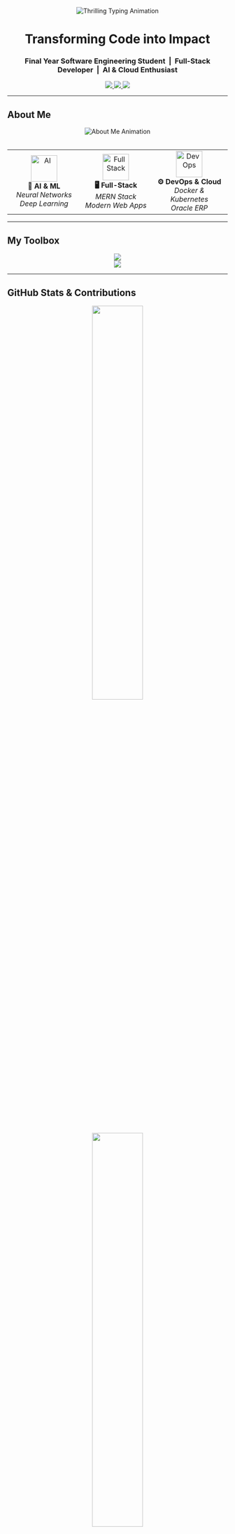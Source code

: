 <!-- HERO SECTION: Elegant & Thrilling Introduction -->
<p align="center">
  <img src="https://readme-typing-svg.demolab.com?font=Fira+Code&weight=700&size=26&duration=3000&pause=1000&color=00BFFF&center=true&vCenter=true&width=1000&height=50&lines=Hey+there+%F0%9F%91%8B+I'm+Muhammad+Ahmad...;Software+Engineer+%7C+MERN+Stack+%7C+AI+%7C+DevOps+%7C+Cloud;Turning+Ideas+Into+Reality+With+Code+%F0%9F%9A%80;Let's+Build+The+Future+Together+%F0%9F%92%A1" alt="Thrilling Typing Animation" />
</p>

<h1 align="center">
   Transforming Code into Impact  
</h1>

<h3 align="center">
   Final Year Software Engineering Student &nbsp;|&nbsp;  Full-Stack Developer &nbsp;|&nbsp;  AI & Cloud Enthusiast
</h3>

<p align="center">
  <a href="https://www.linkedin.com/in/muhammad-ahmad-a638a32a9/">
    <img src="https://img.shields.io/badge/LinkedIn-Connect-blue?logo=linkedin&logoColor=white" />
  </a>
  <a href="mailto:contact@ahmadfarooq.me">
    <img src="https://img.shields.io/badge/Email-contact@ahmadfarooq.me-red?logo=gmail&logoColor=white" />
  </a>
  <a href="https://ahmadfarooq.me/">
    <img src="https://img.shields.io/badge/Portfolio-ahmadfarooq.me-blue?logo=google-chrome&logoColor=white" />
  </a>
</p>


---

## About Me

<div align="center">
  <img src="https://readme-typing-svg.demolab.com?font=JetBrains+Mono&size=20&duration=3000&pause=1000&color=61DAFB&center=true&vCenter=true&width=800&height=50&lines=Passionate+Software+Engineering+Student+%F0%9F%87%B5%F0%9F%87%B0;Building+Powerful+%26+Scalable+Digital+Systems;Innovating+the+Future+with+Code+%F0%9F%9A%80" alt="About Me Animation" />
</div>

<br/>

<table align="center">
  <tr>
    <td align="center" width="250">
      <img src="https://media.giphy.com/media/coxQHKASG60HrHtvkt/giphy.gif" width="60" height="60" alt="AI"/>
      <br><strong>🧠 AI & ML</strong>
      <br><em>Neural Networks</em>
      <br><em>Deep Learning</em>
    </td>
    <td align="center" width="250">
      <img src="https://cdn.jsdelivr.net/gh/devicons/devicon/icons/react/react-original.svg" width="60" height="60" alt="Full Stack"/>
      <br><strong>🖥️ Full-Stack</strong>
      <br><em>MERN Stack</em>
      <br><em>Modern Web Apps</em>
    </td>
    <td align="center" width="250">
      <img src="https://cdn.jsdelivr.net/gh/devicons/devicon/icons/docker/docker-original.svg" width="60" height="60" alt="DevOps"/>
      <br><strong>⚙️ DevOps & Cloud</strong>
      <br><em>Docker & Kubernetes</em>
      <br><em>Oracle ERP</em>
    </td>
  </tr>
</table>


---

## My Toolbox

<p align="center">
  <img src="https://skillicons.dev/icons?i=js,ts,react,nodejs,express,mongodb,python,java,cpp,bash,html,css,sql" />
  <br />
  <img src="https://skillicons.dev/icons?i=docker,kubernetes,github,git,figma,linux" />
</p>

---

## GitHub Stats & Contributions

<p align="center">
  <img src="https://github-readme-stats.vercel.app/api?username=MuhammadAhmadFarooq&show_icons=true&theme=react&hide_border=true&count_private=true&include_all_commits=true" width="48%" />
</p>

<p align="center">
  <img src="https://github-readme-stats.vercel.app/api/top-langs/?username=MuhammadAhmadFarooq&layout=compact&theme=react&hide_border=true" width="48%" />
</p>

---

## Featured Projects

<!-- Row 1 -->
<div align="center" style="display: flex; justify-content: center; flex-wrap: wrap; gap: 20px;">

  <!-- MazeAI -->
  <a href="https://github.com/MuhammadAhmadFarooq/MazeAI-Intelligent-Maze-Solver" title="MazeAI - Intelligent Maze Solver">
    <img src="https://github-readme-stats.vercel.app/api/pin/?username=MuhammadAhmadFarooq&repo=MazeAI-Intelligent-Maze-Solver&theme=react&border_color=61dafb&border_radius=10" height="150"/>
  </a>

  <!-- Neural Stock Predictor -->
  <a href="https://github.com/MuhammadAhmadFarooq/Neural-Network-Based-Stock-Market-Predictor" title="Neural Network Stock Predictor">
    <img src="https://github-readme-stats.vercel.app/api/pin/?username=MuhammadAhmadFarooq&repo=Neural-Network-Based-Stock-Market-Predictor&theme=react&border_color=61dafb&border_radius=10" height="150"/>
  </a>

</div><br/>

<!-- Row 2 -->
<div align="center" style="display: flex; justify-content: center; flex-wrap: wrap; gap: 20px;">

  <!-- Weather Dashboard -->
  <a href="https://github.com/MuhammadAhmadFarooq/my-weather-dashboard" title="Weather Dashboard + Gemini Chatbot">
    <img src="https://github-readme-stats.vercel.app/api/pin/?username=MuhammadAhmadFarooq&repo=my-weather-dashboard&theme=react&border_color=61dafb&border_radius=10" height="150"/>
  </a>

  <!-- PFMS -->
  <a href="https://github.com/MuhammadAhmadFarooq/PFMS-MERN" title="Poultry Farm Management System">
    <img src="https://github-readme-stats.vercel.app/api/pin/?username=MuhammadAhmadFarooq&repo=PFMS-MERN&theme=react&border_color=61dafb&border_radius=10" height="150"/>
  </a>

</div><br/>

<!-- Row 3 (centered single card) -->
<div align="center">
  <a href="https://github.com/MuhammadAhmadFarooq/Pharmacy-Managment-System" title="Pharmacy Management System">
    <img src="https://github-readme-stats.vercel.app/api/pin/?username=MuhammadAhmadFarooq&repo=Pharmacy-Managment-System&theme=react&border_color=61dafb&border_radius=10" height="150"/>
  </a>
</div>


---

## Current Focus

<div align="center">
  <img src="https://readme-typing-svg.demolab.com?font=JetBrains+Mono&size=18&duration=2500&pause=1000&color=00BFFF&center=true&vCenter=true&width=700&height=40&lines=Currently+Exploring+%26+Building...;Innovation+Never+Stops+%F0%9F%9A%80" alt="Current Focus Animation" />
</div>

<br/>

<table align="center">
  <tr>
    <td align="center" width="300">
      <img src="https://media.giphy.com/media/l46Cy1rHbQ92uuLXa/giphy.gif" width="80" height="80" alt="Cloud" />
      <br/>
      <h3>☁️ Cloud & ERP</h3>
      <p><em>Oracle Cloud ERP & consulting systems</em></p>
    </td>
    <td align="center" width="300">
      <img src="https://media.giphy.com/media/kH1DBkPNyZPOk0BxrM/giphy.gif" width="80" height="80" alt="DevOps" />
      <br/>
      <h3>⚙️ DevOps Scaling</h3>
      <p><em>Kubernetes & containerization</em></p>
    </td>
  </tr>
  <tr>
    <td align="center" width="300">
      <img src="https://media.giphy.com/media/LaVp0AyqR5bGsC5Cbm/giphy.gif" width="80" height="80" alt="AI" />
      <br/>
      <h3>🧠 NLP & LLM</h3>
      <p><em>API integrations & AI systems</em></p>
    </td>
    <td align="center" width="300">
      <img src="https://media.giphy.com/media/QssGEmpkyEOhBCb7e1/giphy.gif" width="50" alt="Rocket" />
      <br/>
      <h3>🛠️ React + SEO SSR</h3>
      <p><em>Building complex UIs with modern frameworks</em></p>
    </td>
  </tr>
</table>

---

<p align="center">
  <img src="https://komarev.com/ghpvc/?username=MuhammadAhmadFarooq&label=Visitors&color=0e75b6&style=flat" alt="profile views" />
</p>

<p align="center">🧠 “Learning never exhausts the mind.” – Leonardo da Vinci</p>
